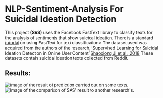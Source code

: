 # NLP-Sentiment-Analysis For Suicidal Ideation Detection

This project **(SAS)** uses the Facebook FastText library to classify texts for the analysis of sentiments that show suicidal ideation.
There is a standard [tutorial](https://fasttext.cc/docs/en/supervised-tutorial.html) on using FastText for text classification> 
The dataset used was acquired from the authors of the research, ‘Supervised Learning for Suicidal Ideation Detection in Online User
Content’ [Shaoxiong Ji et al., 2018](https://www.researchgate.net/publication/327557367_Supervised_Learning_for_Suicidal_Ideation_Detection_in_Online_User_Content)
These datasets contain suicidal ideation texts collected from Reddit.

## Results:
![Image of the result of prediction carried out on some texts.](https://github.com/TabbieD/NLP-Sentiment-Analysis/images/prediction_results.png)
![Image of the comparison of SAS' result to another research's.](https://github.com/TabbieD/NLP-Sentiment-Analysis/images/results.png)
